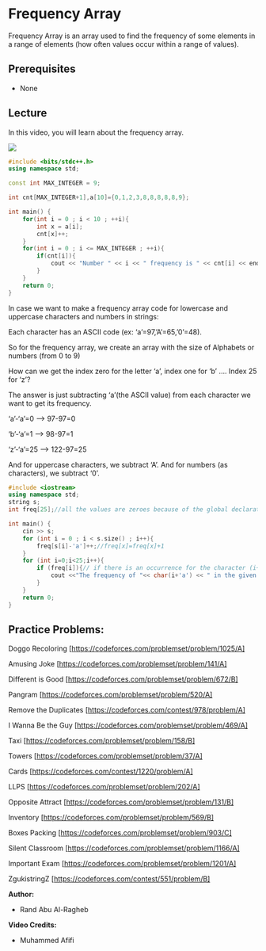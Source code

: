 # Frequency Array
Frequency Array is an array used to find the frequency of some elements in a range of elements
(how often values occur within a range of values). 

## Prerequisites
* None

## Lecture
In this video, you will learn about the frequency array.

[![](https://img.youtube.com/vi/kQGTjql8WjI/0.jpg)](https://www.youtube.com/watch?v=kQGTjql8WjI)


```cpp
#include <bits/stdc++.h>
using namespace std;

const int MAX_INTEGER = 9;

int cnt[MAX_INTEGER+1],a[10]={0,1,2,3,8,8,8,8,8,9};

int main() {
    for(int i = 0 ; i < 10 ; ++i){
        int x = a[i];    
        cnt[x]++;
    }   
    for(int i = 0 ; i <= MAX_INTEGER ; ++i){
        if(cnt[i]){
            cout << "Number " << i << " frequency is " << cnt[i] << endl;
        }
    }
	return 0;
}
```

In case we want to make a frequency array code for lowercase and uppercase characters and numbers in strings:

Each character has an ASCII code (ex: ‘a’=97,’A’=65,’0’=48).

So for the frequency array, we create an array with the size of Alphabets or numbers (from 0 to 9) 

How can we get the index zero for the letter ‘a’, index one for ‘b’ …. Index 25 for ‘z’?

The answer is just subtracting ‘a’(the ASCII value) from each character we want to get its frequency.

‘a’-‘a’=0 --> 97-97=0

‘b’-‘a’=1 --> 98-97=1

‘z’-‘a’=25 --> 122-97=25

And for uppercase characters, we subtract ‘A’.
And for numbers (as characters), we subtract ‘0’.

```cpp
#include <iostream>
using namespace std;
string s;
int freq[25];//all the values are zeroes because of the global declaration

int main() {
	cin >> s;
	for (int i = 0 ; i < s.size() ; i++){
	    freq[s[i]-'a']++;//freq[x]=freq[x]+1
	}
	for (int i=0;i<25;i++){
	    if (freq[i]){// if there is an occurrence for the character (i+'a') in the given numbers print the character and it's frequency
	        cout <<"The frequency of "<< char(i+'a') << " in the given string = " <<freq[i]<<endl;
	    }
	}
	return 0;
}
```


## Practice Problems:

Doggo Recoloring [https://codeforces.com/problemset/problem/1025/A]

Amusing Joke [https://codeforces.com/problemset/problem/141/A]

Different is Good [https://codeforces.com/problemset/problem/672/B]

Pangram [https://codeforces.com/problemset/problem/520/A]

Remove the Duplicates [https://codeforces.com/contest/978/problem/A]

I Wanna Be the Guy [https://codeforces.com/problemset/problem/469/A] 

Taxi [https://codeforces.com/problemset/problem/158/B]

Towers [https://codeforces.com/problemset/problem/37/A]

Cards [https://codeforces.com/contest/1220/problem/A]

LLPS [https://codeforces.com/problemset/problem/202/A]

Opposite Attract [https://codeforces.com/problemset/problem/131/B]

Inventory [https://codeforces.com/problemset/problem/569/B]

Boxes Packing [https://codeforces.com/problemset/problem/903/C]

Silent Classroom [https://codeforces.com/problemset/problem/1166/A]

Important Exam [https://codeforces.com/problemset/problem/1201/A]

ZgukistringZ [https://codeforces.com/contest/551/problem/B]

**Author:**
* Rand Abu Al-Ragheb

**Video Credits:**
* Muhammed Afifi
    
